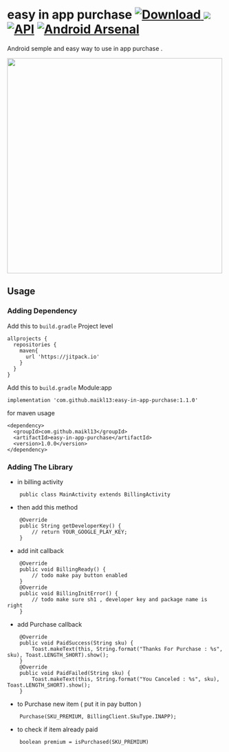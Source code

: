 # easy in app purchase [ ![Download](https://api.bintray.com/packages/sh3lan93/Android/CounterView/images/download.svg) ](https://github.com/maikl13/easy-in-app-purchase) [![](https://jitpack.io/v/sh3lan93/CounterView.svg)](https://jitpack.io/#maikl13/easy-in-app-purchase) [![API](https://img.shields.io/badge/API-16%2B-blue.svg?style=flat)](https://android-arsenal.com/api?level=14) [![Android Arsenal](https://img.shields.io/badge/Android%20Arsenal-easy%20in%20app%20purchase-brightgreen.svg?style=flat)](https://android-arsenal.com/details/1/6476)

Android semple and easy way to use in app purchase .


<img src="https://f.top4top.net/p_8992bo261.jpg" width="500">





## Usage
### Adding Dependency 
Add this to ```build.gradle``` Project level 
```
allprojects {
  repositories {
    maven{
      url 'https://jitpack.io'
    }
  }
}
```

Add this to ``` build.gradle ``` Module:app

```
implementation 'com.github.maikl13:easy-in-app-purchase:1.1.0'
```

for maven usage 
```
<dependency>
  <groupId>com.github.maikl13</groupId>
  <artifactId>easy-in-app-purchase</artifactId>
  <version>1.0.0</version>
</dependency>
```

### Adding The Library

- in billing activity
```
    public class MainActivity extends BillingActivity
```
- then add this method
```
    @Override
    public String getDeveloperKey() {
        // return YOUR_GOOGLE_PLAY_KEY;
    }
```
- add init callback
```
    @Override
    public void BillingReady() {
        // todo make pay button enabled
    }
    @Override
    public void BillingInitError() {
        // todo make sure sh1 , developer key and package name is right
    }
```
- add Purchase callback
```
    @Override
    public void PaidSuccess(String sku) {
        Toast.makeText(this, String.format("Thanks For Purchase : %s", sku), Toast.LENGTH_SHORT).show();
    }
    @Override
    public void PaidFailed(String sku) {
        Toast.makeText(this, String.format("You Canceled : %s", sku), Toast.LENGTH_SHORT).show();
    }
```
- to Purchase new item ( put it in pay button )
```
    Purchase(SKU_PREMIUM, BillingClient.SkuType.INAPP);
```  
- to check if item already paid
```
    boolean premium = isPurchased(SKU_PREMIUM)
```   
